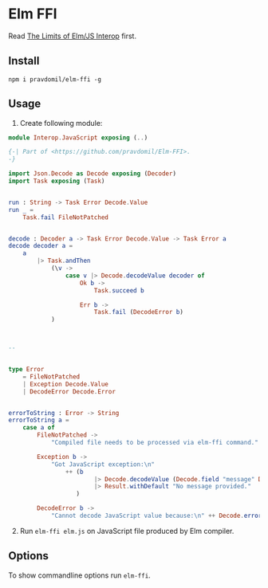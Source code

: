# Elm FFI

Read [The Limits of Elm/JS Interop](https://guide.elm-lang.org/interop/limits.html) first.

## Install

`npm i pravdomil/elm-ffi -g`

## Usage

1. Create following module:

```elm
module Interop.JavaScript exposing (..)

{-| Part of <https://github.com/pravdomil/Elm-FFI>.
-}

import Json.Decode as Decode exposing (Decoder)
import Task exposing (Task)


run : String -> Task Error Decode.Value
run _ =
    Task.fail FileNotPatched


decode : Decoder a -> Task Error Decode.Value -> Task Error a
decode decoder a =
    a
        |> Task.andThen
            (\v ->
                case v |> Decode.decodeValue decoder of
                    Ok b ->
                        Task.succeed b

                    Err b ->
                        Task.fail (DecodeError b)
            )



--


type Error
    = FileNotPatched
    | Exception Decode.Value
    | DecodeError Decode.Error


errorToString : Error -> String
errorToString a =
    case a of
        FileNotPatched ->
            "Compiled file needs to be processed via elm-ffi command."

        Exception b ->
            "Got JavaScript exception:\n"
                ++ (b
                        |> Decode.decodeValue (Decode.field "message" Decode.string)
                        |> Result.withDefault "No message provided."
                   )

        DecodeError b ->
            "Cannot decode JavaScript value because:\n" ++ Decode.errorToString b
```

2. Run `elm-ffi elm.js` on JavaScript file produced by Elm compiler.

## Options

To show commandline options run `elm-ffi`.
